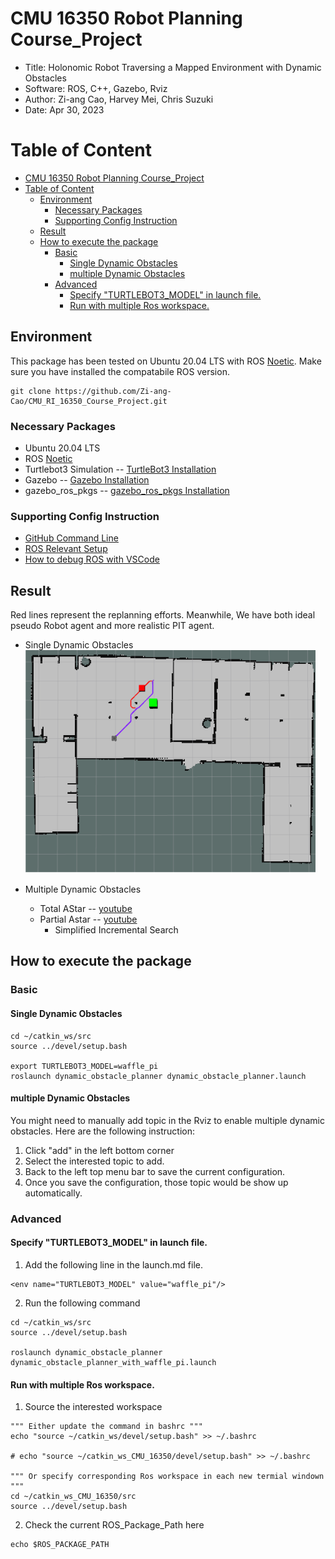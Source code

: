 # CMU 16350 Robot Planning Course_Project
* Title: Holonomic Robot Traversing a Mapped Environment with Dynamic Obstacles  
* Software: ROS, C++, Gazebo, Rviz  
* Author: Zi-ang Cao, Harvey Mei, Chris Suzuki  
* Date: Apr 30, 2023

# Table of Content
- [CMU 16350 Robot Planning Course\_Project](#cmu-16350-robot-planning-course_project)
- [Table of Content](#table-of-content)
  - [Environment](#environment)
    - [Necessary Packages](#necessary-packages)
    - [Supporting Config Instruction](#supporting-config-instruction)
  - [Result](#result)
  - [How to execute the package](#how-to-execute-the-package)
    - [Basic](#basic)
      - [Single Dynamic Obstacles](#single-dynamic-obstacles)
      - [multiple Dynamic Obstacles](#multiple-dynamic-obstacles)
    - [Advanced](#advanced)
      - [Specify "TURTLEBOT3\_MODEL" in launch file.](#specify-turtlebot3_model-in-launch-file)
      - [Run with multiple Ros workspace.](#run-with-multiple-ros-workspace)


## Environment
This package has been tested on Ubuntu 20.04 LTS with ROS [Noetic](http://wiki.ros.org/noetic). Make sure you have installed the compatabile ROS version. 

```Shell
git clone https://github.com/Zi-ang-Cao/CMU_RI_16350_Course_Project.git
```

### Necessary Packages
* Ubuntu 20.04 LTS
* ROS [Noetic](http://wiki.ros.org/noetic)
* Turtlebot3 Simulation -- [TurtleBot3 Installation](https://emanual.robotis.com/docs/en/platform/turtlebot3/quick-start/) 
* Gazebo -- [Gazebo Installation](https://classic.gazebosim.org/tutorials?tut=ros_overview)
* gazebo_ros_pkgs -- [gazebo_ros_pkgs Installation](https://classic.gazebosim.org/tutorials?tut=ros_installing&cat=connect_ros)

### Supporting Config Instruction
* [GitHub Command Line]()
* [ROS Relevant Setup]()
* [How to debug ROS with VSCode](https://github.com/ms-iot/vscode-ros/blob/master/doc/debug-support.md)


## Result
Red lines represent the replanning efforts. Meanwhile, We have both ideal pseudo Robot agent and more realistic PIT agent.  

* Single Dynamic Obstacles  
  <img src="/Support/result.png" title="Partial Re-Planning">

* Multiple Dynamic Obstacles
  - Total AStar -- [youtube](https://www.youtube.com/watch?v=cTupE73wB80)
  - Partial Astar -- [youtube](https://www.youtube.com/watch?v=e3G6Rci00EY)
    + Simplified Incremental Search


## How to execute the package
### Basic
#### Single Dynamic Obstacles
```Shell
cd ~/catkin_ws/src
source ../devel/setup.bash

export TURTLEBOT3_MODEL=waffle_pi
roslaunch dynamic_obstacle_planner dynamic_obstacle_planner.launch
```

#### multiple Dynamic Obstacles
You might need to manually add topic in the Rviz to enable multiple dynamic obstacles. Here are the following instruction:
1. Click "add" in the left bottom corner
2. Select the interested topic to add.
3. Back to the left top menu bar to save the current configuration.
4. Once you save the configuration, those topic would be show up automatically.


### Advanced

#### Specify "TURTLEBOT3_MODEL" in launch file.
1. Add the following line in the launch.md file.
```Shell
<env name="TURTLEBOT3_MODEL" value="waffle_pi"/>
```

2. Run the following command
```Shell
cd ~/catkin_ws/src
source ../devel/setup.bash

roslaunch dynamic_obstacle_planner dynamic_obstacle_planner_with_waffle_pi.launch
```

#### Run with multiple Ros workspace.
1. Source the interested workspace
```Shell
""" Either update the command in bashrc """
echo "source ~/catkin_ws/devel/setup.bash" >> ~/.bashrc

# echo "source ~/catkin_ws_CMU_16350/devel/setup.bash" >> ~/.bashrc

""" Or specify corresponding Ros workspace in each new termial windown """
cd ~/catkin_ws_CMU_16350/src
source ../devel/setup.bash
```

2. Check the current ROS_Package_Path here
```Shell
echo $ROS_PACKAGE_PATH
```